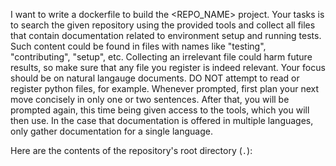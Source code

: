 I want to write a dockerfile to build the <REPO_NAME> project.
Your tasks is to search the given repository using the provided tools and collect all files that contain documentation related to environment setup and running tests.
Such content could be found in files with names like "testing", "contributing", "setup", etc. Collecting an irrelevant file could harm future results, so make sure that any file you register is indeed relevant.
Your focus should be on natural langauge documents. DO NOT attempt to read or register python files, for example.
Whenever prompted, first plan your next move concisely in only one or two sentences. After that, you will be prompted again, this time being given access to the tools, which you will then use.
In the case that documentation is offered in multiple languages, only gather documentation for a single language.

Here are the contents of the repository's root directory (`.`):
<CONTENTS>